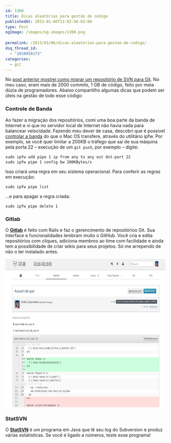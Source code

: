 ```yaml
---
id: 1360
title: Dicas aleatórias para gestão de código
publishedAt: 2013-01-06T12:02:56-02:00
type: Post
ogImage: /images/og-images/1360.png

permalink: /2013/01/06/dicas-aleatorias-para-gestao-de-codigo/
dsq_thread_id:
  - "1010950173"
categories:
  - git
---
```

No [post anterior mostrei como migrar um repositório de SVN para Git](https://leonardofaria.net/2013/01/04/migrando-um-repositorio-svn-para-git/). No meu caso, eram mais de 2000 commits, 1 GB de código, feito por meia dúzia de programadores. Abaixo compartilho algumas dicas que podem ser úteis na gestão de todo esse código:

### Controle de Banda

Ao fazer a migração dos repositórios, comi uma boa parte da banda de Internet e vi que no servidor local de Internet não havia nada para balancear velocidade. Fazendo meu dever de casa, descobri que é possível [controlar a banda](http://noiseandheat.com/blog/2012/02/throttling-bandwidth-on-os-x/) do que o Mac OS transfere, através do utilitário ipfw. Por exemplo, se você quer limitar a 200KB o tráfego que sai de sua máquina pela porta 22 – execução de um `git push`, por exemplo – digite:

```
sudo ipfw add pipe 1 ip from any to any out dst-port 22
sudo ipfw pipe 1 config bw 200KBytes/s
```

Isso criará uma regra em seu sistema operacional. Para conferir as regras em execução:

```
sudo ipfw pipe list
```

&#8230;e para apagar a regra criada:

```
sudo ipfw pipe delete 1
```

### Gitlab

O [**Gitlab**](https://github.com/gitlabhq/gitlabhq) é feito com Rails e faz o gerencimento de repositórios Git. Sua interface e funcionalidades lembram muito o GitHub. Você cria e edita repositórios com cliques, adiciona membros ao time com facilidade e ainda tem a possibilidade de criar wikis para seus projetos. Só me arrependo de não o ter instalado antes.  


<center>
  <a href="https://github.com/gitlabhq/gitlabhq"><img src="/wp-content/uploads/2013/01/gitlab_hq.png" alt="" width="800" height="467" /></a>
</center>

### StatSVN

O [**StatSVN**](http://wiki.statsvn.org/) é um programa em Java que lê seu log do Subversion e produz várias estatísticas. Se você é ligado a números, teste esse programa!
